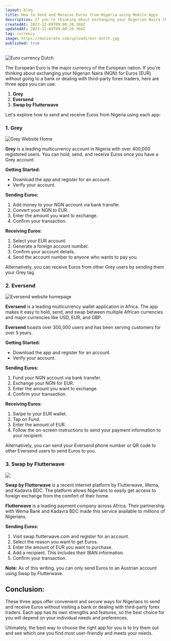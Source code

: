 ```yaml
---
layout: blog
title: How to Send and Receive Euros from Nigeria using Mobile Apps
description: If you're thinking about exchanging your Nigerian Naira (NGN) for Euros (EUR) without going to a bank or dealing with third-party forex traders, here are three apps you can use.
createdAt: 2023-12-09T09:00:20.188Z
updatedAt: 2023-12-09T09:00:20.364Z
tag: currency
image: https://monierate.com/uploads/eur-dutch.jpg
published: true
---
```


![Euro currency Dutch](https://monierate.com/uploads/eur-dutch.jpg)

The European Euro is the major currency of the European nation. If you're thinking about exchanging your Nigerian Naira (NGN) for Euros (EUR) without going to a bank or dealing with third-party forex traders, here are three apps you can use:

1.  **Grey**
2.  **Eversend**
3.  **Swap by Flutterwave**

Let's explore how to send and receive Euros from Nigeria using each app:

### 1. Grey
![Grey Website Home](https://monierate.com/uploads/grey-homepage.jpg)

**Grey** is a leading multicurrency account in Nigeria with over 400,000 registered users. You can hold, send, and receive Euros once you have a Grey account.

**Getting Started:**

-   Download the app and register for an account.
-   Verify your account.

**Sending Euros:**

1.  Add money to your NGN account via bank transfer.
2.  Convert your NGN to EUR.
3.  Enter the amount you want to exchange.
4.  Confirm your transaction.

**Receiving Euros:**

1.  Select your EUR account.
2.  Generate a foreign account number.
3.  Confirm your account details.
4.  Send the account number to anyone who wants to pay you.

Alternatively, you can receive Euros from other Grey users by sending them your Grey tag.

### 2. Eversend

![Eversend website homepage](https://monierate.com/uploads/screenshot-eversend.co-2023.07.12-16_10_17.png)

**Eversend** is a leading multicurrency wallet application in Africa. The app makes it easy to hold, send, and swap between multiple African currencies and major currencies like USD, EUR, and GBP.

**Eversend** boasts over 300,000 users and has been serving customers for over 5 years.

**Getting Started:**

-   Download the app and register for an account.
-   Verify your account.

**Sending Euros:**

1.  Fund your NGN account via bank transfer.
2.  Exchange your NGN for EUR.
3.  Enter the amount you want to exchange.
4.  Confirm your transaction.

**Receiving Euros:**

1.  Swipe to your EUR wallet.
2.  Tap on Fund.
3.  Enter the amount of EUR.
4.  Follow the on-screen instructions to send your payment information to your recipient.

Alternatively, you can send your Eversend phone number or QR code to other Eversend users to send Euros to you.

### 3. Swap by Flutterwave

![](https://monierate.com/uploads/flutterwave-swap-home.png)

**Swap by Flutterwave** is a recent internet platform by Flutterwave, Wema, and Kadavra BDC. The platform allows Nigerians to easily get access to foreign exchange from the comfort of their home.

**Flutterwave** is a leading payment company across Africa. Their partnership with Wema Bank and Kadavra BDC made this service available to millions of Nigerians.

**Sending Euros:**

1.  Visit swap.flutterwave.com and register for an account.
2.  Select the reason you want to get Euros.
3.  Enter the amount of EUR you want to purchase.
4.  Add a recipient. This includes their IBAN information.
5.  Confirm your transaction.

**Note:** As of this writing, you can only send Euros to an Austrian account using Swap by Flutterwave.

## Conclusion:

These three apps offer convenient and secure ways for Nigerians to send and receive Euros without visiting a bank or dealing with third-party forex traders. Each app has its own strengths and features, so the best choice for you will depend on your individual needs and preferences.

Ultimately, the best way to choose the right app for you is to try them out and see which one you find most user-friendly and meets your needs.